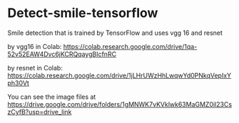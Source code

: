 # Detect-smile-tensorflow
Smile detection that is trained by TensorFlow and uses vgg 16 and resnet

by vgg16 in Colab: https://colab.research.google.com/drive/1qa-52v52EAW4Dvc6jKCRQqaygBIcfnRC

by resnet in Colab: https://colab.research.google.com/drive/1jLHrUWzHhLwqwYd0PNkqVepIxYph30Vt

You can see the image files at https://drive.google.com/drive/folders/1gMNWK7vKVklwk63MaGMZ0il23CszCyfB?usp=drive_link
